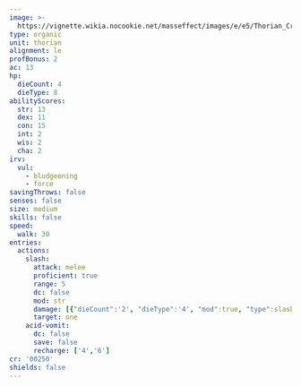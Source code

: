 ```yaml
---
image: >-
  https://vignette.wikia.nocookie.net/masseffect/images/e/e5/Thorian_Creeper.png/revision/latest/scale-to-width-down/424?cb=20140614190322
type: organic
unit: thorian
alignment: le
profBonus: 2
ac: 13
hp:
  dieCount: 4
  dieType: 8
abilityScores:
  str: 13
  dex: 11
  con: 15
  int: 2
  wis: 2
  cha: 2
irv:
  vul:
    - bludgeoning
    - force
savingThrows: false
senses: false
size: medium
skills: false
speed:
  walk: 30
entries:
  actions:
    slash:
      attack: melee
      proficient: true
      range: 5
      dc: false
      mod: str
      damage: [{"dieCount":'2', "dieType":'4', "mod":true, "type":slashing}]
      target: one
    acid-vomit:
      dc: false
      save: false
      recharge: ['4','6']
cr: '00250'
shields: false
---
```

